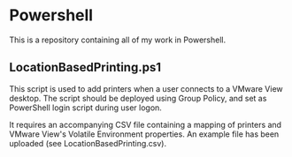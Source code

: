# Powershell

This is a repository containing all of my work in Powershell. 

## LocationBasedPrinting.ps1
This script is used to add printers when a user connects to a VMware View desktop. The script should be deployed using Group Policy, and set as PowerShell login script during user logon. 

It requires an accompanying CSV file containing a mapping of printers and VMware View's Volatile Environment properties. An example file has been uploaded (see LocationBasedPrinting.csv).
